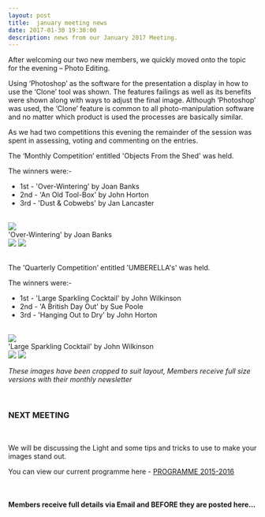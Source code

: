 ```yaml
---
layout: post
title:  january meeting news
date: 2017-01-30 19:30:00
description: news from our January 2017 Meeting.
---
```

After welcoming our two new members, we quickly moved onto the topic for the evening – Photo Editing.

Using ‘Photoshop’ as the software for the presentation a display in how to use the ‘Clone’ tool was shown. The features failings as well as its benefits were shown along with ways to adjust the final image. Although ‘Photoshop’ was used, the ‘Clone’ feature is common to all photo-manipulation software and no matter which product is used the processes are basically similar.

As we had two competitions this evening the remainder of the session was spent in assessing, voting and commenting on the entries.

The ‘Monthly Competition’ entitled 'Objects From the Shed' was held.

The winners were:-

<ul>
	<li>1st - 'Over-Wintering' by Joan Banks</li>
	<li>2nd - 'An Old Tool-Box' by John Horton</li>
	<li>3rd - 'Dust &amp; Cobwebs' by Jan Lancaster</li>
</ul>

<br>

<div class="img_row">
	<img class="col three" src="{{ site.baseurl }}/assets/img/Over-Winter.jpg">
</div>
<div class="col three caption">
	'Over-Wintering' by Joan Banks
</div>

<div class="img_row">
	<img class="col two" src="{{ site.baseurl }}/assets/img/An_Old_Toolbox.jpg">
	<img class="col one" src="{{ site.baseurl }}/assets/img/Sawdust_And_Cobwebs.jpg">
</div>

<br>

The 'Quarterly Competition’ entitled 'UMBERELLA's' was held.

The winners were:-

<ul>
	<li>1st - 'Large Sparkling Cocktail' by John Wilkinson</li>
	<li>2nd - 'A British Day Out' by Sue Poole</li>
	<li>3rd - 'Hanging Out to Dry' by John Horton</li>
</ul>

<br>

<div class="img_row">
	<img class="col three" src="{{ site.baseurl }}/assets/img/Large_Sparkling_Cocktail.JPG">
</div>
<div class="col three caption">
	'Large Sparkling Cocktail' by John Wilkinson
</div>

<div class="img_row">
	<img class="col two" src="{{ site.baseurl }}/assets/img/A_British_Day_Out.jpg">
	<img class="col one" src="{{ site.baseurl }}/assets/img/Hanging_Out_To_Dry.jpg">
</div>


_These images have been cropped to suit layout, Members receive full size versions with their monthly newsletter_

<br>

### NEXT MEETING
<br>

We will be discussing the Light and some tips and tricks to use to make your images stand out.

You can view our current programme here - <a href="{{ site.baseurl }}/programme/2015-09-01-Forward-Programme-2016-2017">PROGRAMME 2015-2016</a>

<br>

#### Members receive full details via Email and BEFORE they are posted here...

<br>